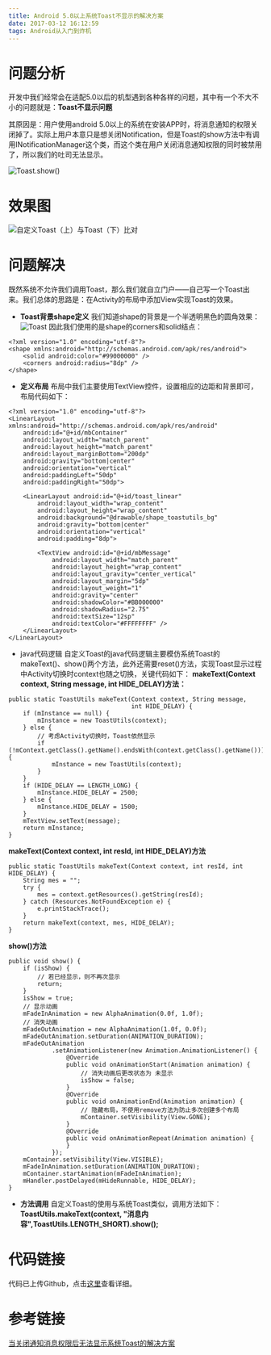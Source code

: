 ```yaml
---
title: Android 5.0以上系统Toast不显示的解决方案
date: 2017-03-12 16:12:59
tags: Android从入门到炸机
---
```

# 问题分析

开发中我们经常会在适配5.0以后的机型遇到各种各样的问题，其中有一个不大不小的问题就是：**Toast不显示问题**

其原因是：用户使用android 5.0以上的系统在安装APP时，将消息通知的权限关闭掉了。实际上用户本意只是想关闭Notification，但是Toast的show方法中有调用INotificationManager这个类，而这个类在用户关闭消息通知权限的同时被禁用了，所以我们的吐司无法显示。


![Toast.show()](http://upload-images.jianshu.io/upload_images/291600-d4fb022fbd44e082.png?imageMogr2/auto-orient/strip%7CimageView2/2/w/1240)

# 效果图

![自定义Toast（上）与Toast（下）比对](http://upload-images.jianshu.io/upload_images/291600-6008f2b5857282a3.png?imageMogr2/auto-orient/strip%7CimageView2/2/w/1240)

# 问题解决

既然系统不允许我们调用Toast，那么我们就自立门户——自己写一个Toast出来。我们总体的思路是：在Activity的布局中添加View实现Toast的效果。

* **Toast背景shape定义**
我们知道shape的背景是一个半透明黑色的圆角效果：
![Toast](http://upload-images.jianshu.io/upload_images/291600-ebc1cdbfe3a8fcdc.png?imageMogr2/auto-orient/strip%7CimageView2/2/w/1240)
因此我们使用的是shape的corners和solid结点：
```
<?xml version="1.0" encoding="utf-8"?>
<shape xmlns:android="http://schemas.android.com/apk/res/android">
    <solid android:color="#99000000" />
    <corners android:radius="8dp" />
</shape>
```

* **定义布局**
布局中我们主要使用TextView控件，设置相应的边距和背景即可，布局代码如下：
```
<?xml version="1.0" encoding="utf-8"?>
<LinearLayout xmlns:android="http://schemas.android.com/apk/res/android"
    android:id="@+id/mbContainer"
    android:layout_width="match_parent"
    android:layout_height="match_parent"
    android:layout_marginBottom="200dp"
    android:gravity="bottom|center"
    android:orientation="vertical"
    android:paddingLeft="50dp"
    android:paddingRight="50dp">

    <LinearLayout android:id="@+id/toast_linear"
        android:layout_width="wrap_content"
        android:layout_height="wrap_content"
        android:background="@drawable/shape_toastutils_bg"
        android:gravity="bottom|center"
        android:orientation="vertical"
        android:padding="8dp">

        <TextView android:id="@+id/mbMessage"
            android:layout_width="match_parent"
            android:layout_height="wrap_content"
            android:layout_gravity="center_vertical"
            android:layout_margin="5dp"
            android:layout_weight="1"
            android:gravity="center"
            android:shadowColor="#BB000000"
            android:shadowRadius="2.75"
            android:textSize="12sp"
            android:textColor="#FFFFFFFF" />
    </LinearLayout>
</LinearLayout>
```

* java代码逻辑
自定义Toast的java代码逻辑主要模仿系统Toast的makeText()、show()两个方法，此外还需要reset()方法，实现Toast显示过程中Activity切换时context也随之切换，关键代码如下：
**makeText(Context context, String message, int HIDE_DELAY)方法：**
```
public static ToastUtils makeText(Context context, String message,
                                  int HIDE_DELAY) {
    if (mInstance == null) {
        mInstance = new ToastUtils(context);
    } else {
        // 考虑Activity切换时，Toast依然显示
        if (!mContext.getClass().getName().endsWith(context.getClass().getName())) {
            mInstance = new ToastUtils(context);
        }
    }
    if (HIDE_DELAY == LENGTH_LONG) {
        mInstance.HIDE_DELAY = 2500;
    } else {
        mInstance.HIDE_DELAY = 1500;
    }
    mTextView.setText(message);
    return mInstance;
}
```
**makeText(Context context, int resId, int HIDE_DELAY)方法**
```
public static ToastUtils makeText(Context context, int resId, int HIDE_DELAY) {
    String mes = "";
    try {
        mes = context.getResources().getString(resId);
    } catch (Resources.NotFoundException e) {
        e.printStackTrace();
    }
    return makeText(context, mes, HIDE_DELAY);
}
```
**show()方法**
```
public void show() {
    if (isShow) {
        // 若已经显示，则不再次显示
        return;
    }
    isShow = true;
    // 显示动画
    mFadeInAnimation = new AlphaAnimation(0.0f, 1.0f);
    // 消失动画
    mFadeOutAnimation = new AlphaAnimation(1.0f, 0.0f);
    mFadeOutAnimation.setDuration(ANIMATION_DURATION);
    mFadeOutAnimation
            .setAnimationListener(new Animation.AnimationListener() {
                @Override
                public void onAnimationStart(Animation animation) {
                    // 消失动画后更改状态为 未显示
                    isShow = false;
                }
                @Override
                public void onAnimationEnd(Animation animation) {
                    // 隐藏布局，不使用remove方法为防止多次创建多个布局
                    mContainer.setVisibility(View.GONE);
                }
                @Override
                public void onAnimationRepeat(Animation animation) {
                }
            });
    mContainer.setVisibility(View.VISIBLE);
    mFadeInAnimation.setDuration(ANIMATION_DURATION);
    mContainer.startAnimation(mFadeInAnimation);
    mHandler.postDelayed(mHideRunnable, HIDE_DELAY);
}
```

* **方法调用**
自定义Toast的使用与系统Toast类似，调用方法如下：
**ToastUtils.makeText(context, "消息内容",ToastUtils.LENGTH_SHORT).show();**

# 代码链接
代码已上传Github，点击[这里](https://github.com/inerdstack/ToastUtils)查看详细。

# 参考链接
[当关闭通知消息权限后无法显示系统Toast的解决方案](http://mp.weixin.qq.com/s?__biz=MzAxMTI4MTkwNQ==&mid=2650821437&idx=1&sn=b2f9687d6edea1c3965a415e8d8becd8&chksm=80b787a3b7c00eb5e758e2432c2dfb28df00541b6c1b90bd9eb97303820310d851205a750b66&mpshare=1&scene=1&srcid=1110GiKRl8H0WwoJsjxZcO6D#rd)
